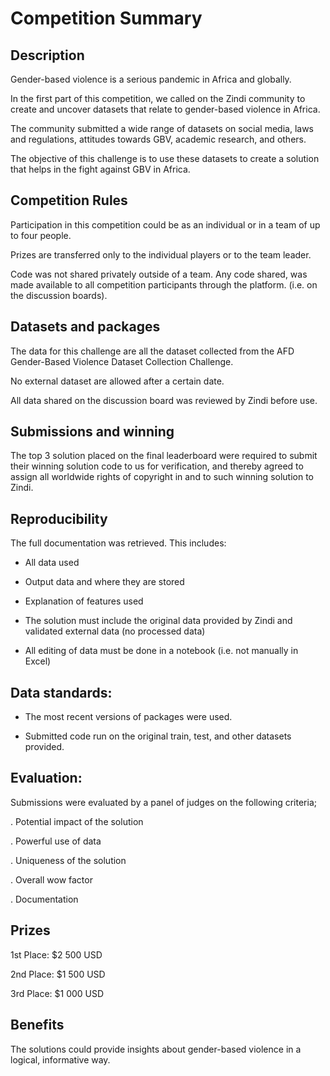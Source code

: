 
# Competition Summary

## Description

Gender-based violence is a serious pandemic in Africa and globally.

In the first part of this competition, we called on the Zindi community to create and uncover datasets that relate to gender-based violence in Africa. 

The community submitted a wide range of datasets on social media, laws and regulations, attitudes towards GBV, academic research, and others. 

The objective of this challenge is to use these datasets to create a solution that helps in the fight against GBV in Africa.


## Competition Rules

Participation in this competition could be as an individual or in a team of up to four people.

Prizes are transferred only to the individual players or to the team leader.

Code was not shared privately outside of a team. Any code shared, was made available to all competition participants through the platform. (i.e. on the discussion boards).


## Datasets and packages

The data for this challenge are all the dataset collected from the AFD Gender-Based Violence Dataset Collection Challenge.

No external dataset are allowed after a certain date.

All data shared on the discussion board was reviewed by Zindi before use.


## Submissions and winning

The top 3 solution placed on the final leaderboard were required to submit their winning solution code to us for verification, and thereby agreed to assign all worldwide rights of copyright in and to such winning solution to Zindi.


## Reproducibility

The full documentation was retrieved. This includes:
- All data used

- Output data and where they are stored

- Explanation of features used

- The solution must include the original data provided by Zindi and validated external data (no processed data)

- All editing of data must be done in a notebook (i.e. not manually in Excel)


## Data standards:

- The most recent versions of packages were used.

- Submitted code run on the original train, test, and other datasets provided.


## Evaluation:

Submissions were evaluated by a panel of judges on the following criteria;

. Potential impact of the solution 

. Powerful use of data

. Uniqueness of the solution

. Overall wow factor

. Documentation 

## Prizes

1st Place: $2 500 USD

2nd Place: $1 500 USD

3rd Place: $1 000 USD

## Benefits

The solutions could provide insights about gender-based violence in a logical, informative way.


